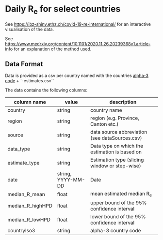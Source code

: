 # Daily R<sub>e</sub> for select countries

See https://ibz-shiny.ethz.ch/covid-19-re-international/ for an interactive visualisation of the data.

See https://www.medrxiv.org/content/10.1101/2020.11.26.20239368v1.article-info for an explanation of the method used.

## Data Format

Data is provided as a csv per country named with the countries [alpha-3 code](https://www.iso.org/obp/ui/#search) + `-estimates.csv``

The data contains the following columns:

| column name      | value              | description                                    |
|------------------|--------------------|------------------------------------------------|
| country          | string             | country name                                   |
| region           | string             | region (e.g. Province, Canton etc.)            |
| source           | string             | data source abbreviation (see dataSources.csv) |
| data_type        | string             | Data type on which the estimation is based on  |
| estimate_type    | string             | Estimation type (sliding window or step-wise)  |
| date             | string, YYYY-MM-DD | Date                                           |
| median_R_mean    | float              | mean estimated median R<sub>e</sub>            |
| median_R_highHPD | float              | upper bound of the 95% confidence interval     |
| median_R_lowHPD  | float              | lower bound of the 95% confidence interval     |
| countryIso3      | string             | alpha-3 country code                           |
